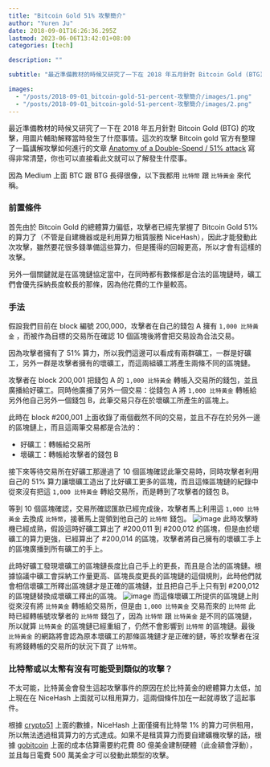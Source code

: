 ```yaml
---
title: "Bitcoin Gold 51% 攻擊簡介"
author: "Yuren Ju"
date: 2018-09-01T16:26:36.295Z
lastmod: 2023-06-06T13:42:01+08:00
categories: [tech]

description: ""

subtitle: "最近準備教材的時候又研究了一下在 2018 年五月針對 Bitcoin Gold (BTG) 的攻擊，用圖片輔助解釋當時發生了什麼事情。這次的攻擊 Bitcoin gold 官方有整理了一篇講解攻擊如何進行的文章 Anatomy of a Double-Spend / 51%…"

images:
  - "/posts/2018-09-01_bitcoin-gold-51-percent-攻擊簡介/images/1.png"
  - "/posts/2018-09-01_bitcoin-gold-51-percent-攻擊簡介/images/2.png"
---
```


最近準備教材的時候又研究了一下在 2018 年五月針對 Bitcoin Gold (BTG) 的攻擊，用圖片輔助解釋當時發生了什麼事情。這次的攻擊 Bitcoin gold 官方有整理了一篇講解攻擊如何進行的文章 [Anatomy of a Double-Spend / 51% attack](https://forum.bitcoingold.org/t/anatomy-of-a-double-spend-51-attack/1398) 寫得非常清楚，你也可以直接看此文就可以了解發生什麼事。

因為 Medium 上面 BTC 跟 BTG 長得很像，以下我都用 `比特幣` 跟 `比特黃金` 來代稱。

### 前置條件

首先由於 Bitcoin Gold 的總體算力偏低，攻擊者已經先掌握了 Bitcoin Gold 51% 的算力了（不管是自建機器或是利用算力租賃服務 NiceHash），因此才能發動此次攻擊，雖然要花很多錢準備這些算力，但是獲得的回報更高，所以才會有這樣的攻擊。

另外一個關鍵就是在區塊鏈協定當中，在同時都有數條都是合法的區塊鏈時，礦工們會優先採納長度較長的那條，因為他花費的工作量較高。

### 手法

假設我們目前在 block 編號 200,000，攻擊者在自己的錢包 A 擁有 `1,000 比特黃金` ，而被作為目標的交易所在確認 10 個區塊後將會把交易設為合法交易。

因為攻擊者擁有了 51% 算力，所以我們這邊可以看成有兩群礦工，一群是好礦工，另外一群是攻擊者擁有的壞礦工，而這兩組礦工將產生兩條不同的區塊鏈。

攻擊者在 block 200,001 把錢包 A 的 `1,000 比特黃金` 轉帳入交易所的錢包，並且廣播給好礦工。同時他廣播了另外一個交易：從錢包 A 將 `1,000 比特黃金` 轉帳給另外他自己另外一個錢包 B，此筆交易只存在於壞礦工所產生的區塊上。

此時在 block #200,001 上面收錄了兩個截然不同的交易，並且不存在於另外一邊的區塊鏈上，而且這兩筆交易都是合法的：

- 好礦工：轉帳給交易所
- 壞礦工：轉帳給攻擊者的錢包 B

接下來等待交易所在好礦工那邊過了 10 個區塊確認此筆交易時，同時攻擊者利用自己的 51% 算力讓壞礦工造出了比好礦工更多的區塊，而且這條區塊鏈的紀錄中從來沒有把這 `1,000 比特黃金` 轉給交易所，而是轉到了攻擊者的錢包 B。

等到 10 個區塊確認，交易所確認匯款已經完成後，攻擊者馬上利用這 `1,000 比特黃金` 去換成 `比特幣`，接著馬上提領到他自己的 `比特幣` 錢包。
![image](/posts/2018-09-01_bitcoin-gold-51-percent-攻擊簡介/images/1.png#layoutTextWidth)
此時攻擊時機已經成熟，假設這時好礦工算出了 #200,011 到 #200,012 的區塊，但是由於壞礦工的算力更強，已經算出了 #200,014 的區塊，攻擊者將自己擁有的壞礦工手上的區塊廣播到所有礦工的手上。

此時好礦工發現壞礦工的區塊鏈長度比自己手上的更長，而且是合法的區塊鏈。根據協議中礦工會採納工作量更高、區塊長度更長的區塊鏈的這個規則，此時他們就會相信壞礦工所釋出區塊鏈才是正確的區塊鏈，並且把自己手上只有到 #200,012 的區塊鏈替換成壞礦工釋出的區塊。
![image](/posts/2018-09-01_bitcoin-gold-51-percent-攻擊簡介/images/2.png#layoutTextWidth)
而這條壞礦工所提供的區塊鏈上則從來沒有將 `比特黃金` 轉帳給交易所，但是由 `1,000 比特黃金` 交易而來的 `比特幣` 此時已經轉帳號攻擊者的 `比特幣` 錢包了，因為 `比特幣` 跟 `比特黃金` 是不同的區塊鏈，所以就算 `比特黃金` 的區塊鏈已經重組了，仍然不會影響到 `比特幣` 的區塊鏈。最後 `比特黃金` 的網路將會認為原本壞礦工的那條區塊鏈才是正確的鏈，等於攻擊者在沒有將錢轉帳的交易所的狀況下買了 `比特幣`。

### 比特幣或以太幣有沒有可能受到類似的攻擊？

不太可能，比特黃金會發生這起攻擊事件的原因在於比特黃金的總體算力太低，加上現在在 NiceHash 上面就可以租用算力，這兩個條件加在一起就導致了這起事件。

根據 [crypto51](https://www.crypto51.app/) 上面的數據，NiceHash 上面僅擁有比特幣 1% 的算力可供租用，所以無法透過租賃算力的方式達成。如果不是租賃算力而要自建礦機攻擊的話，根據 [gobitcoin](https://gobitcoin.io/tools/cost-51-attack/) 上面的成本估算需要約花費 80 億美金建制硬體（此金額會浮動），並且每日電費 500 萬美金才可以發動此類型的攻擊。
